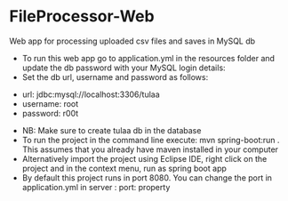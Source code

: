 # FileProcessor-Web
Web app for processing uploaded csv files and saves in MySQL db
* To run this web app go to application.yml in the resources folder and update the db password with your MySQL login details:
*  Set the db url, username and password as follows:
- url: jdbc:mysql://localhost:3306/tulaa
- username: root
- password: r00t
* NB: Make sure to create tulaa db in the database
* To run the project in the command line execute: mvn spring-boot:run . This assumes that you already have maven installed in your computer
* Alternatively import the project using Eclipse IDE, right click on the project and in the context menu, run as spring boot app
* By default this project runs in port 8080. You can change the port in application.yml in server : port: property
